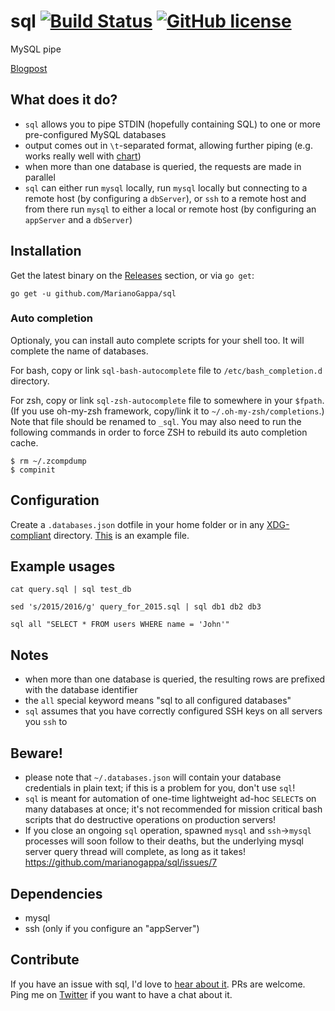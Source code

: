 # sql [![Build Status](https://img.shields.io/travis/marianogappa/parseq.svg)](https://travis-ci.org/marianogappa/parseq) [![GitHub license](https://img.shields.io/badge/license-MIT-blue.svg)](https://raw.githubusercontent.com/MarianoGappa/sd/master/LICENSE)

MySQL pipe

[Blogpost](https://movio.co/en/blog/improving-with-sql-and-charts/)

## What does it do?

- `sql` allows you to pipe STDIN (hopefully containing SQL) to one or more pre-configured MySQL databases
- output comes out in `\t`-separated format, allowing further piping (e.g. works really well with [chart](https://github.com/MarianoGappa/chart))
- when more than one database is queried, the requests are made in parallel
- `sql` can either run `mysql` locally, run `mysql` locally but connecting to a remote host (by configuring a `dbServer`), or `ssh` to a remote host and from there run `mysql` to either a local or remote host (by configuring an `appServer` and a `dbServer`)

## Installation

Get the latest binary on the [Releases](https://github.com/MarianoGappa/sql/releases) section, or via `go get`:
```
go get -u github.com/MarianoGappa/sql
```

### Auto completion

Optionaly, you can install auto complete scripts for your shell too. It will complete the name of databases.

For bash, copy or link `sql-bash-autocomplete` file to `/etc/bash_completion.d` directory.

For zsh, copy or link `sql-zsh-autocomplete` file to somewhere in your `$fpath`. (If you use oh-my-zsh framework, copy/link it to `~/.oh-my-zsh/completions`.) Note that file should be renamed to `_sql`. You may also need to run the following commands in order to force ZSH to rebuild its auto completion cache.

```
$ rm ~/.zcompdump
$ compinit
```

## Configuration

Create a `.databases.json` dotfile in your home folder or in any [XDG-compliant](https://standards.freedesktop.org/basedir-spec/basedir-spec-latest.html) directory. [This](.databases.json.example) is an example file.

## Example usages

```
cat query.sql | sql test_db

sed 's/2015/2016/g' query_for_2015.sql | sql db1 db2 db3

sql all "SELECT * FROM users WHERE name = 'John'"
```

## Notes

- when more than one database is queried, the resulting rows are prefixed with the database identifier
- the `all` special keyword means "sql to all configured databases"
- `sql` assumes that you have correctly configured SSH keys on all servers you `ssh` to

## Beware!

- please note that `~/.databases.json` will contain your database credentials in plain text; if this is a problem for you, don't use `sql`!
- `sql` is meant for automation of one-time lightweight ad-hoc `SELECT`s on many databases at once; it's not recommended for mission critical bash scripts that do destructive operations on production servers!
- If you close an ongoing `sql` operation, spawned `mysql` and `ssh`->`mysql` processes will soon follow to their deaths, but the underlying mysql server query thread will complete, as long as it takes! https://github.com/marianogappa/sql/issues/7

## Dependencies

- mysql
- ssh (only if you configure an "appServer")

## Contribute

If you have an issue with sql, I'd love to [hear about it](https://github.com/marianogappa/sql/issues/new). PRs are welcome. Ping me on [Twitter](https://twitter.com/MarianoGappa) if you want to have a chat about it.

